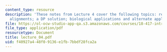 ```yaml
---
content_type: resource
description: 'These notes from Lecture 4 cover the following topics: recurrence; formalization;
  alignments; a DP solution; biological applications and alternate applications.'
file: https://ol-ocw-studio-app-qa.s3.amazonaws.com/courses/18-417-introduction-to-computational-molecular-biology-fall-2004/f40927a448f09136e1fb7bbdf28fca2a_lecture_04.pdf
file_type: application/pdf
resourcetype: Document
title: lecture_04.pdf
uid: f40927a4-48f0-9136-e1fb-7bbdf28fca2a
---
```


